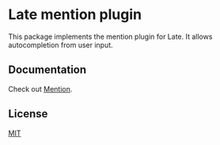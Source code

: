 # Late mention plugin

This package implements the mention plugin for Late. It allows
autocompletion from user input.

## Documentation

Check out [Mention](https://sewellstephens.github.io/late/docs/mention).

## License

[MIT](../../LICENSE)
